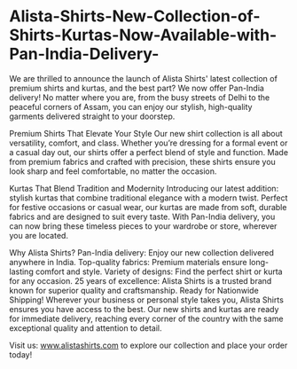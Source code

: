 # Alista-Shirts-New-Collection-of-Shirts-Kurtas-Now-Available-with-Pan-India-Delivery-
We are thrilled to announce the launch of Alista Shirts' latest collection of premium shirts and kurtas, and the best part? We now offer Pan-India delivery! No matter where you are, from the busy streets of Delhi to the peaceful corners of Assam, you can enjoy our stylish, high-quality garments delivered straight to your doorstep.

Premium Shirts That Elevate Your Style
Our new shirt collection is all about versatility, comfort, and class. Whether you’re dressing for a formal event or a casual day out, our shirts offer a perfect blend of style and function. Made from premium fabrics and crafted with precision, these shirts ensure you look sharp and feel comfortable, no matter the occasion.

Kurtas That Blend Tradition and Modernity
Introducing our latest addition: stylish kurtas that combine traditional elegance with a modern twist. Perfect for festive occasions or casual wear, our kurtas are made from soft, durable fabrics and are designed to suit every taste. With Pan-India delivery, you can now bring these timeless pieces to your wardrobe or store, wherever you are located.

Why Alista Shirts?
Pan-India delivery: Enjoy our new collection delivered anywhere in India.
Top-quality fabrics: Premium materials ensure long-lasting comfort and style.
Variety of designs: Find the perfect shirt or kurta for any occasion.
25 years of excellence: Alista Shirts is a trusted brand known for superior quality and craftsmanship.
Ready for Nationwide Shipping!
Wherever your business or personal style takes you, Alista Shirts ensures you have access to the best. Our new shirts and kurtas are ready for immediate delivery, reaching every corner of the country with the same exceptional quality and attention to detail.

Visit us: www.alistashirts.com to explore our collection and place your order today!
